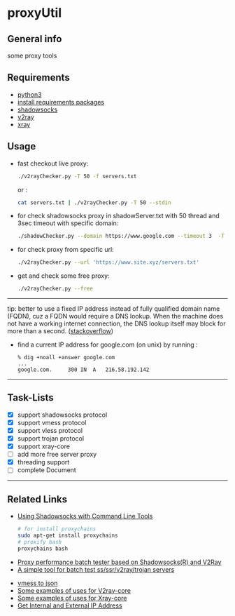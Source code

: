 # proxyUtil

## General info
some proxy tools

## Requirements
- [python3](https://www.python.org/downloads)
- [install requirements packages](https://gist.github.com/mheidari98/8ae29b88bd98f8f59828b0ec112811e7)
- [shadowsocks](https://github.com/shadowsocks/shadowsocks-libev#installation)    
- [v2ray](https://www.v2fly.org/en_US/guide/install.html)
- [xray](https://github.com/XTLS/Xray-core#installation)

## Usage
+ fast checkout live proxy:
  ```bash
  ./v2rayChecker.py -T 50 -f servers.txt
  ```
  or :
  ```bash
  cat servers.txt | ./v2rayChecker.py -T 50 --stdin 
  ```
+ for check shadowsocks proxy in shadowServer.txt with 50 thread and 3sec timeout with specific domain:
  ```bash
  ./shadowChecker.py --domain https://www.google.com --timeout 3  -T 50 -f shadowServer.txt
  ```
+ for check proxy from specific url:
  ```bash
  ./v2rayChecker.py --url 'https://www.site.xyz/servers.txt'
  ```
+ get and check some free proxy:
  ```bash
  ./v2rayChecker.py --free
  ```

---

tip: better to use a fixed IP address instead of fully qualified domain name (FQDN), cuz a FQDN would require a DNS lookup. When the machine does not have a working internet connection, the DNS lookup itself may block for more than a second. ([stackoverflow](https://stackoverflow.com/questions/3764291))  
+ find a current IP address for google.com (on unix) by running :
  ```console
  % dig +noall +answer google.com
  ...
  google.com.     300 IN  A   216.58.192.142
  ```
---

## Task-Lists
- [x] support shadowsocks protocol
- [x] support vmess protocol
- [x] support vless protocol
- [x] support trojan protocol
- [x] support xray-core
- [ ] add more free server proxy
- [x] threading support
- [ ] complete Document

---

## Related Links
* [Using Shadowsocks with Command Line Tools](https://github.com/shadowsocks/shadowsocks/wiki/Using-Shadowsocks-with-Command-Line-Tools)
  ```bash
  # for install proxychains
  sudo apt-get install proxychains
  # proxify bash
  proxychains bash
  ```
+ [Proxy performance batch tester based on Shadowsocks(R) and V2Ray](https://github.com/tindy2013/stairspeedtest-reborn)
+ [A simple tool for batch test ss/ssr/v2ray/trojan servers](https://github.com/xxf098/LiteSpeedTest)
* [vmess to json](https://github.com/boypt/vmess2json/wiki/vmess2json)
* [Some examples of uses for V2ray-core](https://github.com/v2fly/v2ray-examples)
* [Some examples of uses for Xray-core](https://github.com/XTLS/Xray-examples)
* [Get Internal and External IP Address](https://gist.github.com/mheidari98/8801d3afcea3c7a27393abc2bdbec17d)
